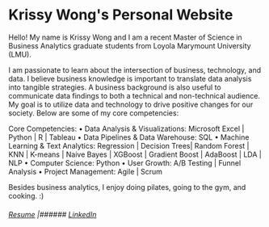 # Krissy Wong's Personal Website

Hello! My name is Krissy Wong and I am a recent Master of Science in Business Analytics graduate students from Loyola Marymount University (LMU).

I am passionate to learn about the intersection of business, technology, and data. I believe business knowledge is important to translate data analysis into tangible strategies. A business background is also useful to communicate data findings to both a technical and non-technical audience. My goal is to utilize data and technology to drive positive changes for our society. Below are some of my core competencies: 

Core Competencies: 
• Data Analysis & Visualizations: Microsoft Excel | Python | R | Tableau 
• Data Pipelines & Data Warehouse: SQL 
• Machine Learning & Text Analytics: Regression | Decision Trees| Random Forest | KNN | K-means | Naive Bayes | XGBoost | Gradient Boost | AdaBoost | LDA | NLP
• Computer Science: Python
• User Growth: A/B Testing | Funnel Analysis 
• Project Management: Agile | Scrum

Besides business analytics, I enjoy doing pilates, going to the gym, and cooking. :) 


###### [Resume](https://github.com/krissyw/Krissy-Wong-s-Personal-Website/blob/main/Krissy_Wong_resume.pdf) |###### [LinkedIn](https://www.linkedin.com/in/krissy-wong/)
